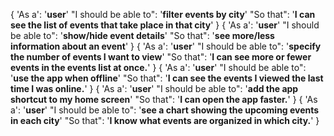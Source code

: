 {
    'As a': '**user**'
    "I should be able to": '**filter events by city**'
    "So that": '**I can see the list of events that take place in that city**'
}
{
    'As a': '**user**'
    "I should be able to": '**show/hide event details**'
    "So that": '**see more/less information about an event**'
}
{
    'As a': '**user**'
    "I should be able to": '**specify the number of events I want to view**'
    "So that": '**I can see more or fewer events in the events list at once.**'
}
{
    'As a': '**user**'
    "I should be able to": '**use the app when offline**'
    "So that": '**I can see the events I viewed the last time I was online.**'
}
{
    'As a': '**user**'
    "I should be able to": '**add the app shortcut to my home screen**'
    "So that": '**I can open the app faster.**'
}
{
    'As a': '**user**'
    "I should be able to": '**see a chart showing the upcoming events in each city**'
    "So that": '**I know what events are organized in which city.**'
}
